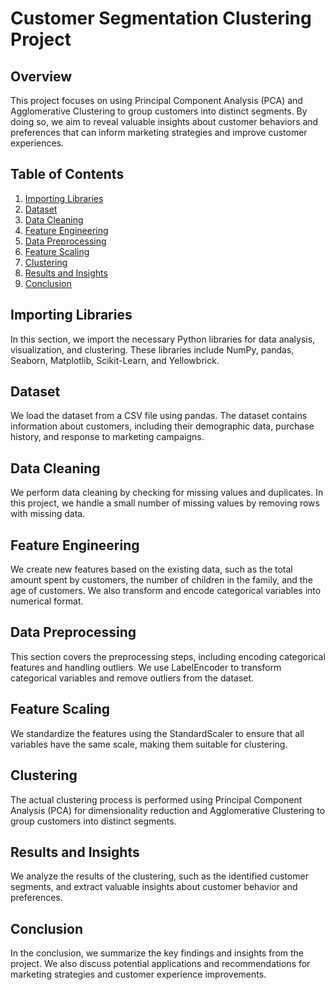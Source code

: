 # Customer Segmentation Clustering Project

## Overview
This project focuses on using Principal Component Analysis (PCA) and Agglomerative Clustering to group customers into distinct segments. By doing so, we aim to reveal valuable insights about customer behaviors and preferences that can inform marketing strategies and improve customer experiences.

## Table of Contents
1. [Importing Libraries](#importing-libraries)
2. [Dataset](#dataset)
3. [Data Cleaning](#data-cleaning)
4. [Feature Engineering](#feature-engineering)
5. [Data Preprocessing](#data-preprocessing)
6. [Feature Scaling](#feature-scaling)
7. [Clustering](#clustering)
8. [Results and Insights](#results-and-insights)
9. [Conclusion](#conclusion)

## Importing Libraries
In this section, we import the necessary Python libraries for data analysis, visualization, and clustering. These libraries include NumPy, pandas, Seaborn, Matplotlib, Scikit-Learn, and Yellowbrick.

## Dataset
We load the dataset from a CSV file using pandas. The dataset contains information about customers, including their demographic data, purchase history, and response to marketing campaigns.

## Data Cleaning
We perform data cleaning by checking for missing values and duplicates. In this project, we handle a small number of missing values by removing rows with missing data.

## Feature Engineering
We create new features based on the existing data, such as the total amount spent by customers, the number of children in the family, and the age of customers. We also transform and encode categorical variables into numerical format.

## Data Preprocessing
This section covers the preprocessing steps, including encoding categorical features and handling outliers. We use LabelEncoder to transform categorical variables and remove outliers from the dataset.

## Feature Scaling
We standardize the features using the StandardScaler to ensure that all variables have the same scale, making them suitable for clustering.

## Clustering
The actual clustering process is performed using Principal Component Analysis (PCA) for dimensionality reduction and Agglomerative Clustering to group customers into distinct segments.

## Results and Insights
We analyze the results of the clustering, such as the identified customer segments, and extract valuable insights about customer behavior and preferences.

## Conclusion
In the conclusion, we summarize the key findings and insights from the project. We also discuss potential applications and recommendations for marketing strategies and customer experience improvements.
